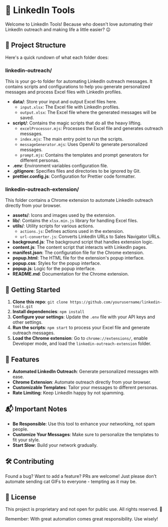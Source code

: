 # 🚀 LinkedIn Tools

Welcome to LinkedIn Tools! Because who doesn't love automating their LinkedIn outreach and making life a little easier? 😉

## 📂 Project Structure

Here's a quick rundown of what each folder does:

### linkedin-outreach/
This is your go-to folder for automating LinkedIn outreach messages. It contains scripts and configurations to help you generate personalized messages and process Excel files with LinkedIn profiles.

- **data/**: Store your input and output Excel files here. 
  - `input.xlsx`: The Excel file with LinkedIn profiles.
  - `output.xlsx`: The Excel file where the generated messages will be saved.
- **script/**: Contains the magic scripts that do all the heavy lifting.
  - `excelProcessor.mjs`: Processes the Excel file and generates outreach messages.
  - `index.mjs`: The main entry point to run the scripts.
  - `messageGenerator.mjs`: Uses OpenAI to generate personalized messages.
  - `prompt.mjs`: Contains the templates and prompt generators for different personas.
- **.env**: Environment variables configuration file.
- **.gitignore**: Specifies files and directories to be ignored by Git.
- **prettier.config.js**: Configuration for Prettier code formatter.

### linkedin-outreach-extension/
This folder contains a Chrome extension to automate LinkedIn outreach directly from your browser. 

- **assets/**: Icons and images used by the extension.
- **lib/**: Contains the `xlsx.min.js` library for handling Excel files.
- **utils/**: Utility scripts for various actions.
  - `actions.js`: Defines actions used in the extension.
  - `url-converter.js`: Converts LinkedIn URLs to Sales Navigator URLs.
- **background.js**: The background script that handles extension logic.
- **content.js**: The content script that interacts with LinkedIn pages.
- **manifest.json**: The configuration file for the Chrome extension.
- **popup.html**: The HTML file for the extension's popup interface.
- **popup.css**: Styles for the popup interface.
- **popup.js**: Logic for the popup interface.
- **README.md**: Documentation for the Chrome extension.

## 🎉 Getting Started

1. **Clone this repo**: `git clone https://github.com/yourusername/linkedin-tools.git`
2. **Install dependencies**: `npm install`
3. **Configure your settings**: Update the `.env` file with your API keys and other settings.
4. **Run the scripts**: `npm start` to process your Excel file and generate outreach messages.
5. **Load the Chrome extension**: Go to `chrome://extensions/`, enable Developer mode, and load the `linkedin-outreach-extension` folder.

## 🤖 Features

- **Automated LinkedIn Outreach**: Generate personalized messages with ease.
- **Chrome Extension**: Automate outreach directly from your browser.
- **Customizable Templates**: Tailor your messages to different personas.
- **Rate Limiting**: Keep LinkedIn happy by not spamming.

## 📬 Important Notes

- **Be Responsible**: Use this tool to enhance your networking, not spam people.
- **Customize Your Messages**: Make sure to personalize the templates to fit your style.
- **Start Slow**: Build your network gradually.

## 🛠️ Contributing

Found a bug? Want to add a feature? PRs are welcome! Just please don't automate sending cat GIFs to everyone - tempting as it may be.

## 📝 License

This project is proprietary and not open for public use. All rights reserved. 🚫

Remember: With great automation comes great responsibility. Use wisely!
